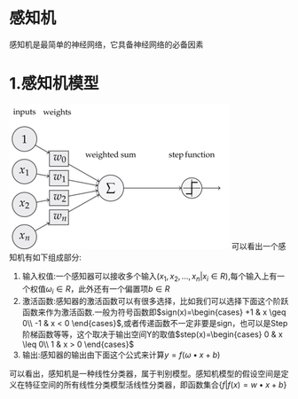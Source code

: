 感知机
===
感知机是最简单的神经网络，它具备神经网络的必备因素

# 1.感知机模型
![images](images/05.png)
可以看出一个感知机有如下组成部分:
1. 输入权值:一个感知器可以接收多个输入$(x_1,x_2,...,x_n | x_i \in R)$,每个输入上有一个权值$\omega_i \in R$，此外还有一个偏置项$b \in R$
2. 激活函数:感知器的激活函数可以有很多选择，比如我们可以选择下面这个阶跃函数来作为激活函数.一般为符号函数即$sign(x)=\begin{cases}
+1 & x \geq 0\\
-1 & x < 0
\end{cases}$,或者传递函数不一定非要是sign，也可以是Step阶梯函数等等，这个取决于输出空间Y的取值$step(x)=\begin{cases}
0 & x \leq 0\\
1 & x > 0
\end{cases}$
3. 输出:感知器的输出由下面这个公式来计算$y=f(\omega \bullet x + b)$

可以看出，感知机是一种线性分类器，属于判别模型。感知机模型的假设空间是定义在特征空间的所有线性分类模型活线性分类器，即函数集合$\{f|f(x)=w \bullet x + b\}$